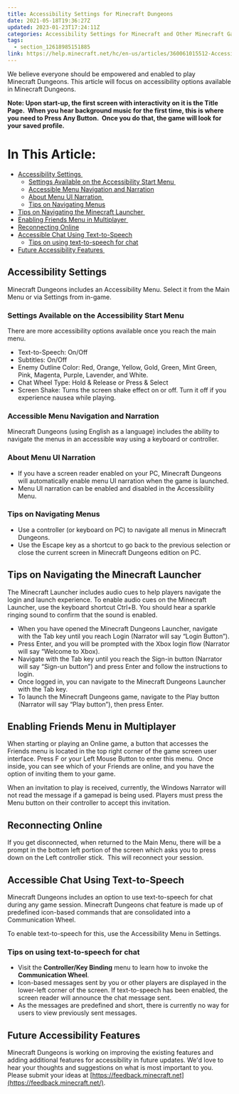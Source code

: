 ```yaml
---
title: Accessibility Settings for Minecraft Dungeons
date: 2021-05-18T19:36:27Z
updated: 2023-01-23T17:24:11Z
categories: Accessibility Settings for Minecraft and Other Minecraft Games
tags:
  - section_12618985151885
link: https://help.minecraft.net/hc/en-us/articles/360061015512-Accessibility-Settings-for-Minecraft-Dungeons
---
```


We believe everyone should be empowered and enabled to play Minecraft Dungeons. This article will focus on accessibility options available in Minecraft Dungeons.    

**Note: Upon start-up, the first screen with interactivity on it is the Title Page.  When you hear background music for the first time, this is where you need to Press Any Button.  Once you do that, the game will look for your saved profile.** 

# In This Article:

- [Accessibility Settings ](#accessibility-settings)
  - [Settings Available on the Accessibility Start Menu ](#settings-available-on-the-accessibility-start-menu)
  - [Accessible Menu Navigation and Narration](#accessible-menu-navigation-and-narration)
  - [About Menu UI Narration ](#about-menu-ui-narration)
  - [Tips on Navigating Menus](#tips-on-navigating-menus)
- [Tips on Navigating the Minecraft Launcher ](#tips-on-navigating-the-minecraft-launcher)
- [Enabling Friends Menu in Multiplayer ](#enabling-friends-menu-in-multiplayer)
- [Reconnecting Online](#reconnecting-online)
- [Accessible Chat Using Text-to-Speech](#accessible-chat-using-text-to-speech)
  - [Tips on using text-to-speech for chat](#tips-on-using-text-to-speech-for-chat)
- [Future Accessibility Features ](#future-accessibility-features)

## Accessibility Settings 

Minecraft Dungeons includes an Accessibility Menu. Select it from the Main Menu or via Settings from in-game.  

### Settings Available on the Accessibility Start Menu 

There are more accessibility options available once you reach the main menu.  

- Text-to-Speech: On/Off 
- Subtitles: On/Off 
- Enemy Outline Color: Red, Orange, Yellow, Gold, Green, Mint Green, Pink, Magenta, Purple, Lavender, and White. 
- Chat Wheel Type: Hold & Release or Press & Select 
- Screen Shake: Turns the screen shake effect on or off. Turn it off if you experience nausea while playing. 

### Accessible Menu Navigation and Narration

Minecraft Dungeons (using English as a language) includes the ability to navigate the menus in an accessible way using a keyboard or controller.   

### About Menu UI Narration 

- If you have a screen reader enabled on your PC, Minecraft Dungeons will automatically enable menu UI narration when the game is launched. 
- Menu UI narration can be enabled and disabled in the Accessibility Menu. 

### Tips on Navigating Menus 

- Use a controller (or keyboard on PC) to navigate all menus in Minecraft Dungeons. 
- Use the Escape key as a shortcut to go back to the previous selection or close the current screen in Minecraft Dungeons edition on PC.   

## Tips on Navigating the Minecraft Launcher 

The Minecraft Launcher includes audio cues to help players navigate the login and launch experience. To enable audio cues on the Minecraft Launcher, use the keyboard shortcut Ctrl+B. You should hear a sparkle ringing sound to confirm that the sound is enabled. 

- When you have opened the Minecraft Dungeons Launcher, navigate with the Tab key until you reach Login (Narrator will say “Login Button”). 
- Press Enter, and you will be prompted with the Xbox login flow (Narrator will say “Welcome to Xbox). 
- Navigate with the Tab key until you reach the Sign-in button (Narrator will say “Sign-un button”) and press Enter and follow the instructions to login. 
- Once logged in, you can navigate to the Minecraft Dungeons Launcher with the Tab key. 
- To launch the Minecraft Dungeons game, navigate to the Play button (Narrator will say “Play button”), then press Enter.   

## Enabling Friends Menu in Multiplayer 

When starting or playing an Online game, a button that accesses the Friends menu is located in the top right corner of the game screen user interface. Press F or your Left Mouse Button to enter this menu.  Once inside, you can see which of your Friends are online, and you have the option of inviting them to your game. 

When an invitation to play is received, currently, the Windows Narrator will not read the message if a gamepad is being used. Players must press the Menu button on their controller to accept this invitation. 

## Reconnecting Online

If you get disconnected, when returned to the Main Menu, there will be a prompt in the bottom left portion of the screen which asks you to press down on the Left controller stick.  This will reconnect your session. 

## Accessible Chat Using Text-to-Speech

Minecraft Dungeons includes an option to use text-to-speech for chat during any game session. Minecraft Dungeons chat feature is made up of predefined icon-based commands that are consolidated into a Communication Wheel.  

To enable text-to-speech for this, use the Accessibility Menu in Settings.

### Tips on using text-to-speech for chat

-  Visit the **Controller/Key Binding** menu to learn how to invoke the **Communication Wheel**. 
- Icon-based messages sent by you or other players are displayed in the lower-left corner of the screen. If text-to-speech has been enabled, the screen reader will announce the chat message sent. 
- As the messages are predefined and short, there is currently no way for users to view previously sent messages. 

## Future Accessibility Features 

Minecraft Dungeons is working on improving the existing features and adding additional features for accessibility in future updates. We'd love to hear your thoughts and suggestions on what is most important to you. Please submit your ideas at [https://feedback.minecraft.net](https://feedback.minecraft.net/).
